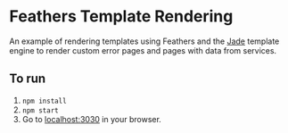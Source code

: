 # Feathers Template Rendering

An example of rendering templates using Feathers and the [Jade](http://jade-lang.com/) template engine to render custom error pages and pages with data from services.

## To run

1. `npm install`
2. `npm start`
3. Go to [localhost:3030](http://localhost:3030) in your browser.